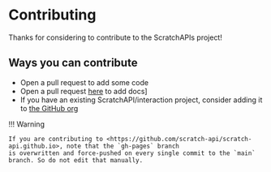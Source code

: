 # Contributing

Thanks for considering to contribute to the ScratchAPIs project!

## Ways you can contribute

- Open a pull request to add some code
- Open a pull request [here](https://github.com/scratch-api/scratch-api.github.io) to add docs]
- If you have an existing ScratchAPI/interaction project, consider adding it to [the GitHub org](https://github.com/scratch-api)

!!! Warning

    If you are contributing to <https://github.com/scratch-api/scratch-api.github.io>, note that the `gh-pages` branch
    is overwritten and force-pushed on every single commit to the `main` branch. So do not edit that manually.